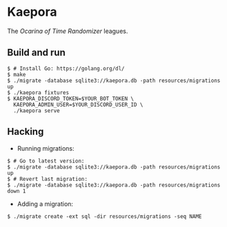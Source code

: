 # Kaepora
The _Ocarina of Time Randomizer_ leagues.

## Build and run
```shell
$ # Install Go: https://golang.org/dl/
$ make
$ ./migrate -database sqlite3://kaepora.db -path resources/migrations up
$ ./kaepora fixtures
$ KAEPORA_DISCORD_TOKEN=$YOUR_BOT_TOKEN \
  KAEPORA_ADMIN_USER=$YOUR_DISCORD_USER_ID \
  ./kaepora serve
```

## Hacking
- Running migrations:
```shell
$ # Go to latest version:
$ ./migrate -database sqlite3://kaepora.db -path resources/migrations up
$ # Revert last migration:
$ ./migrate -database sqlite3://kaepora.db -path resources/migrations down 1
```
- Adding a migration:
```shell
$ ./migrate create -ext sql -dir resources/migrations -seq NAME
```
